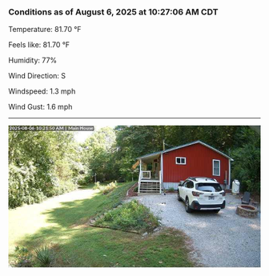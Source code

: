 ### Conditions as of August 6, 2025 at 10:27:06 AM CDT 

Temperature: 81.70 &deg;F

Feels like: 81.70 &deg;F

Humidity: 77%

Wind Direction: S

Windspeed: 1.3 mph

Wind Gust: 1.6 mph

---

<img src="./images/latest.jpeg"/>

